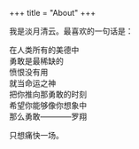 +++
title = "About"
+++

我是淡月清云。最喜欢的一句话是：

在人类所有的美德中  
勇敢是最稀缺的  
愤恨没有用  
就当命运之神  
把你推向那勇敢的时刻  
希望你能够像你想象中  
那么勇敢————罗翔

只想痛快一场。

